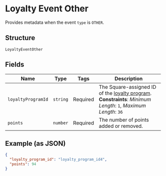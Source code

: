 
# Loyalty Event Other

Provides metadata when the event `type` is `OTHER`.

## Structure

`LoyaltyEventOther`

## Fields

| Name | Type | Tags | Description |
|  --- | --- | --- | --- |
| `loyaltyProgramId` | `string` | Required | The Square-assigned ID of the [loyalty program](entity:LoyaltyProgram).<br/>**Constraints**: *Minimum Length*: `1`, *Maximum Length*: `36` |
| `points` | `number` | Required | The number of points added or removed. |

## Example (as JSON)

```json
{
  "loyalty_program_id": "loyalty_program_id4",
  "points": 94
}
```

